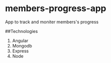 # members-progress-app
App to track and moniter members's progress

##Technologies 
1. Angular
2. Mongodb
3. Express
4. Node
